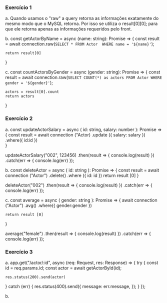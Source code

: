 ### Exercício 1
a. 
Quando usamos o "raw" a query retorna as informações exatamente do mesmo
modo que o MySQL retorna. Por isso se utiliza o result[0][0]; para que ele retorna 
apenas as informações requeridos pelo front.

b. 
const getActorByName = async (name: string): Promise<any> => {
    const result = await connection.raw(`
        SELECT * FROM Actor 
        WHERE name = '${name}'
    `);

    return result[0]
}

c. 
const countActorsByGender = async (gender: string): Promise<any> => {
    const result = await connection.raw(`
        SELECT COUNT(*) as actors FROM Actor
        WHERE gender = '${gender}'
    `);
    
    actors = result[0].count
    return actors
}

### Exercício 2
a.
const updateActorSalary = async (
    id: string, 
    salary: number
    ): Promise<any> => {
        const result = await connection ("Actor)
            .update ({
            salary: salary
            })
            .where({
            id:id
            })     
    }

updateActorSalary("002", 123456)
.then(result => {
  console.log(result)
})
.catch(err => {
  console.log(err)
});

b.
const deleteActor = async (
    id: string
): Promise <any> => {
    const result = await connection ("Actor")
        .delete()
        .where ({
            id: id
        })
    return result [0]
}

deleteActor("002")
.then(result => {
  console.log(result)
})
.catch(err => {
  console.log(err)
});

c. 
const average = async (
    gender: string
): Promise <any> => {
    await connection ("Actor")
    .avg()
    .where({
        gender:gender
    })

    return result [0]
}

average("female")
.then(result => {
  console.log(result)
})
.catch(err => {
  console.log(err)
});

### Exercício 3
a. 
app.get("/actor/:id", async (req: Request, res: Response) => {
  try {
    const id = req.params.id;
    const actor = await getActorById(id);

    res.status(200).send(actor)
  } catch (err) {
    res.status(400).send({
      message: err.message,
    });
  }
});

b. 
